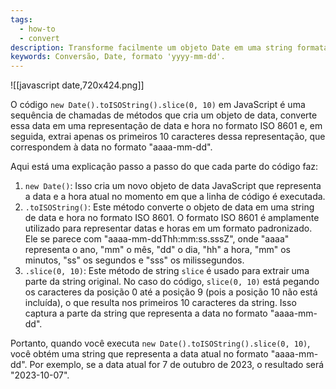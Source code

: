 ```yaml
---
tags:
  - how-to
  - convert
description: Transforme facilmente um objeto Date em uma string formatada 'yyyy-mm-dd' usando JavaScript.
keywords: Conversão, Date, formato 'yyyy-mm-dd'.
---
```

![[javascript date,720x424.png]]

O código `new Date().toISOString().slice(0, 10)` em JavaScript é uma sequência de chamadas de métodos que cria um objeto de data, converte essa data em uma representação de data e hora no formato ISO 8601 e, em seguida, extrai apenas os primeiros 10 caracteres dessa representação, que correspondem à data no formato "aaaa-mm-dd".

Aqui está uma explicação passo a passo do que cada parte do código faz:

1. `new Date()`: Isso cria um novo objeto de data JavaScript que representa a data e a hora atual no momento em que a linha de código é executada.
2. `.toISOString()`: Este método converte o objeto de data em uma string de data e hora no formato ISO 8601. O formato ISO 8601 é amplamente utilizado para representar datas e horas em um formato padronizado. Ele se parece com "aaaa-mm-ddThh:mm:ss.sssZ", onde "aaaa" representa o ano, "mm" o mês, "dd" o dia, "hh" a hora, "mm" os minutos, "ss" os segundos e "sss" os milissegundos.
3. `.slice(0, 10)`: Este método de string `slice` é usado para extrair uma parte da string original. No caso do código, `slice(0, 10)` está pegando os caracteres da posição 0 até a posição 9 (pois a posição 10 não está incluída), o que resulta nos primeiros 10 caracteres da string. Isso captura a parte da string que representa a data no formato "aaaa-mm-dd".

Portanto, quando você executa `new Date().toISOString().slice(0, 10)`, você obtém uma string que representa a data atual no formato "aaaa-mm-dd". Por exemplo, se a data atual for 7 de outubro de 2023, o resultado será "2023-10-07".